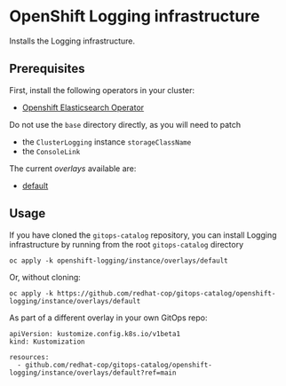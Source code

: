 # OpenShift Logging infrastructure

Installs the Logging infrastructure.

## Prerequisites

First, install the following operators in your cluster:

- [Openshift Elasticsearch Operator](../../elasticsearch-operator)

Do not use the `base` directory directly, as you will need to patch
* the `ClusterLogging` instance `storageClassName`
* the `ConsoleLink`

The current *overlays* available are:
* [default](overlays/default)

## Usage

If you have cloned the `gitops-catalog` repository, you can install Logging infrastructure by running from the root `gitops-catalog` directory

```
oc apply -k openshift-logging/instance/overlays/default
```

Or, without cloning:

```
oc apply -k https://github.com/redhat-cop/gitops-catalog/openshift-logging/instance/overlays/default
```

As part of a different overlay in your own GitOps repo:

```
apiVersion: kustomize.config.k8s.io/v1beta1
kind: Kustomization

resources:
  - github.com/redhat-cop/gitops-catalog/openshift-logging/instance/overlays/default?ref=main
```